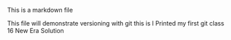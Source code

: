 This is a markdown file

This file will demonstrate versioning with git
this is I Printed my first git
class 16
New Era Solution
